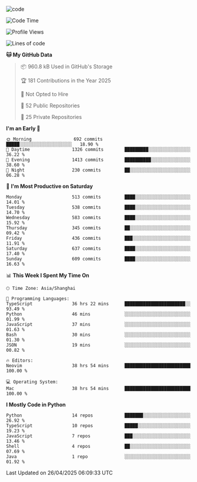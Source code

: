 
<!--
**liuyaanng/liuyaanng** is a ✨ _special_ ✨ repository because its `README.md` (this file) appears on your GitHub profile.

Here are some ideas to get you started:

- 🔭 I’m currently working on ...
- 🌱 I’m currently learning ...
- 👯 I’m looking to collaborate on ...
- 🤔 I’m looking for help with ...
- 💬 Ask me about ...
- 📫 How to reach me: ...
- 😄 Pronouns: ...
- ⚡ Fun fact: ...
-->


![code](https://cdn.jsdelivr.net/gh/liuyaanng/liuyaanng@1.0/code.gif) 

<!--START_SECTION:waka-->
![Code Time](http://img.shields.io/badge/Code%20Time-1%2C404%20hrs%2038%20mins-blue)

![Profile Views](http://img.shields.io/badge/Profile%20Views-0-blue)

![Lines of code](https://img.shields.io/badge/From%20Hello%20World%20I%27ve%20Written-21.0%20million%20lines%20of%20code-blue)

**🐱 My GitHub Data** 

> 📦 960.8 kB Used in GitHub's Storage 
 > 
> 🏆 181 Contributions in the Year 2025
 > 
> 🚫 Not Opted to Hire
 > 
> 📜 52 Public Repositories 
 > 
> 🔑 25 Private Repositories 
 > 
**I'm an Early 🐤** 

```text
🌞 Morning                692 commits         █████░░░░░░░░░░░░░░░░░░░░   18.90 % 
🌆 Daytime                1326 commits        █████████░░░░░░░░░░░░░░░░   36.22 % 
🌃 Evening                1413 commits        ██████████░░░░░░░░░░░░░░░   38.60 % 
🌙 Night                  230 commits         ██░░░░░░░░░░░░░░░░░░░░░░░   06.28 % 
```
📅 **I'm Most Productive on Saturday** 

```text
Monday                   513 commits         ████░░░░░░░░░░░░░░░░░░░░░   14.01 % 
Tuesday                  538 commits         ████░░░░░░░░░░░░░░░░░░░░░   14.70 % 
Wednesday                583 commits         ████░░░░░░░░░░░░░░░░░░░░░   15.92 % 
Thursday                 345 commits         ██░░░░░░░░░░░░░░░░░░░░░░░   09.42 % 
Friday                   436 commits         ███░░░░░░░░░░░░░░░░░░░░░░   11.91 % 
Saturday                 637 commits         ████░░░░░░░░░░░░░░░░░░░░░   17.40 % 
Sunday                   609 commits         ████░░░░░░░░░░░░░░░░░░░░░   16.63 % 
```


📊 **This Week I Spent My Time On** 

```text
🕑︎ Time Zone: Asia/Shanghai

💬 Programming Languages: 
TypeScript               36 hrs 22 mins      ███████████████████████░░   93.49 % 
Python                   46 mins             ░░░░░░░░░░░░░░░░░░░░░░░░░   01.99 % 
JavaScript               37 mins             ░░░░░░░░░░░░░░░░░░░░░░░░░   01.63 % 
Bash                     30 mins             ░░░░░░░░░░░░░░░░░░░░░░░░░   01.30 % 
JSON                     19 mins             ░░░░░░░░░░░░░░░░░░░░░░░░░   00.82 % 

🔥 Editors: 
Neovim                   38 hrs 54 mins      █████████████████████████   100.00 % 

💻 Operating System: 
Mac                      38 hrs 54 mins      █████████████████████████   100.00 % 
```

**I Mostly Code in Python** 

```text
Python                   14 repos            ███████░░░░░░░░░░░░░░░░░░   26.92 % 
TypeScript               10 repos            █████░░░░░░░░░░░░░░░░░░░░   19.23 % 
JavaScript               7 repos             ███░░░░░░░░░░░░░░░░░░░░░░   13.46 % 
Shell                    4 repos             ██░░░░░░░░░░░░░░░░░░░░░░░   07.69 % 
Java                     1 repo              ░░░░░░░░░░░░░░░░░░░░░░░░░   01.92 % 
```




 Last Updated on 26/04/2025 06:09:33 UTC
<!--END_SECTION:waka-->
